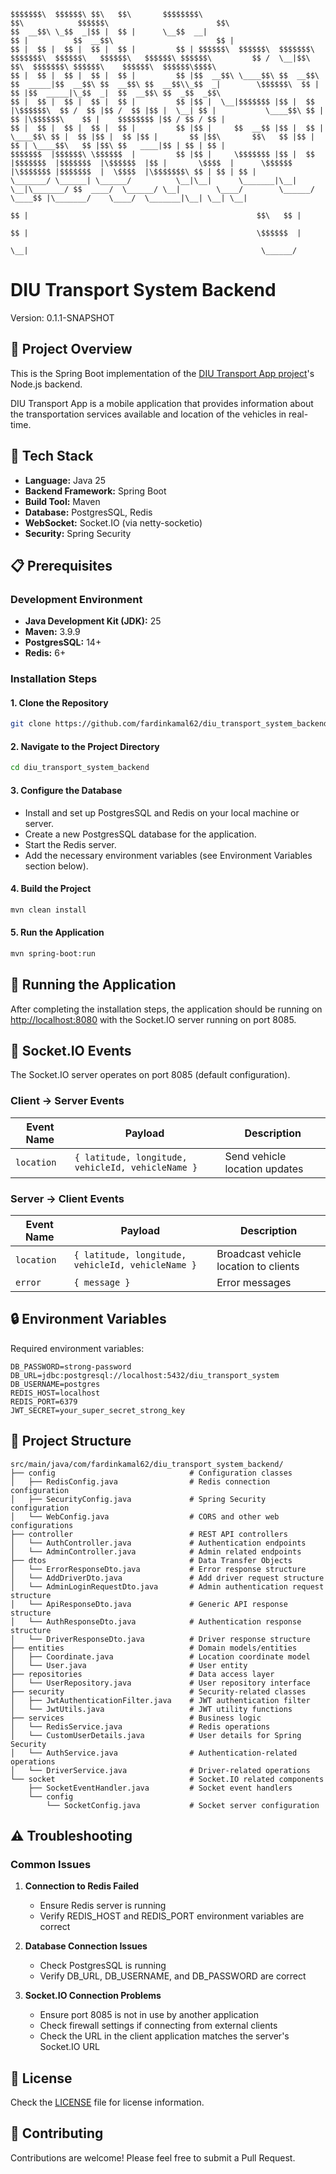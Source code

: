 ```
$$$$$$$\  $$$$$$\ $$\   $$\       $$$$$$$$\                                                                    $$\            $$$$$$\                        $$\
$$  __$$\ \_$$  _|$$ |  $$ |      \__$$  __|                                                                   $$ |          $$  __$$\                       $$ |
$$ |  $$ |  $$ |  $$ |  $$ |         $$ | $$$$$$\  $$$$$$\  $$$$$$$\   $$$$$$$\  $$$$$$\   $$$$$$\   $$$$$$\ $$$$$$\         $$ /  \__|$$\   $$\  $$$$$$$\ $$$$$$\    $$$$$$\  $$$$$$\$$$$\
$$ |  $$ |  $$ |  $$ |  $$ |         $$ |$$  __$$\ \____$$\ $$  __$$\ $$  _____|$$  __$$\ $$  __$$\ $$  __$$\\_$$  _|        \$$$$$$\  $$ |  $$ |$$  _____|\_$$  _|  $$  __$$\ $$  _$$  _$$\
$$ |  $$ |  $$ |  $$ |  $$ |         $$ |$$ |  \__|$$$$$$$ |$$ |  $$ |\$$$$$$\  $$ /  $$ |$$ /  $$ |$$ |  \__| $$ |           \____$$\ $$ |  $$ |\$$$$$$\    $$ |    $$$$$$$$ |$$ / $$ / $$ |
$$ |  $$ |  $$ |  $$ |  $$ |         $$ |$$ |     $$  __$$ |$$ |  $$ | \____$$\ $$ |  $$ |$$ |  $$ |$$ |       $$ |$$\       $$\   $$ |$$ |  $$ | \____$$\   $$ |$$\ $$   ____|$$ | $$ | $$ |
$$$$$$$  |$$$$$$\ \$$$$$$  |         $$ |$$ |     \$$$$$$$ |$$ |  $$ |$$$$$$$  |$$$$$$$  |\$$$$$$  |$$ |       \$$$$  |      \$$$$$$  |\$$$$$$$ |$$$$$$$  |  \$$$$  |\$$$$$$$\ $$ | $$ | $$ |
\_______/ \______| \______/          \__|\__|      \_______|\__|  \__|\_______/ $$  ____/  \______/ \__|        \____/        \______/  \____$$ |\_______/    \____/  \_______|\__| \__| \__|
                                                                                $$ |                                                   $$\   $$ |
                                                                                $$ |                                                   \$$$$$$  |
                                                                                \__|                                                    \______/
```

# DIU Transport System Backend

Version: 0.1.1-SNAPSHOT

## 🌟 Project Overview

This is the Spring Boot implementation of the [DIU Transport App project](https://github.com/fardinkamal62/diu_transport_app)'s Node.js backend.

DIU Transport App is a mobile application that provides information about the transportation services available and location of the vehicles in real-time.

## 🔧 Tech Stack
- **Language:** Java 25
- **Backend Framework:** Spring Boot
- **Build Tool:** Maven
- **Database:** PostgresSQL, Redis
- **WebSocket:** Socket.IO (via netty-socketio)
- **Security:** Spring Security

## 📋 Prerequisites

### Development Environment
- **Java Development Kit (JDK):** 25
- **Maven:** 3.9.9
- **PostgresSQL:** 14+
- **Redis:** 6+

### Installation Steps

#### 1. Clone the Repository
```bash
git clone https://github.com/fardinkamal62/diu_transport_system_backend.git
```

#### 2. Navigate to the Project Directory
```bash
cd diu_transport_system_backend
```

#### 3. Configure the Database
- Install and set up PostgresSQL and Redis on your local machine or server.
- Create a new PostgresSQL database for the application.
- Start the Redis server.
- Add the necessary environment variables (see Environment Variables section below).

#### 4. Build the Project
```bash
mvn clean install
```

#### 5. Run the Application
```bash
mvn spring-boot:run
```

## 🚀 Running the Application
After completing the installation steps, the application should be running on [http://localhost:8080](http://localhost:8080) with the Socket.IO server running on port 8085.

## 📡 Socket.IO Events

The Socket.IO server operates on port 8085 (default configuration).

### Client → Server Events

| Event Name | Payload                                            | Description                            |
|------------|----------------------------------------------------|----------------------------------------|
| `location` | `{ latitude, longitude, vehicleId, vehicleName }`  | Send vehicle location updates          |


### Server → Client Events

| Event Name | Payload                                           | Description                           |
|------------|---------------------------------------------------|---------------------------------------|
| `location` | `{ latitude, longitude, vehicleId, vehicleName }` | Broadcast vehicle location to clients |
| `error`    | `{ message }`                                     | Error messages                        |

## 🔒 Environment Variables

Required environment variables:

```
DB_PASSWORD=strong-password
DB_URL=jdbc:postgresql://localhost:5432/diu_transport_system
DB_USERNAME=postgres
REDIS_HOST=localhost
REDIS_PORT=6379
JWT_SECRET=your_super_secret_strong_key
```

## 📂 Project Structure

```
src/main/java/com/fardinkamal62/diu_transport_system_backend/
├── config                              # Configuration classes
│   ├── RedisConfig.java                # Redis connection configuration
│   ├── SecurityConfig.java             # Spring Security configuration
│   └── WebConfig.java                  # CORS and other web configurations
├── controller                          # REST API controllers
│   └── AuthController.java             # Authentication endpoints
│   └── AdminController.java            # Admin related endpoints
├── dtos                                # Data Transfer Objects
│   └── ErrorResponseDto.java           # Error response structure
│   └── AddDriverDto.java               # Add driver request structure
│   └── AdminLoginRequestDto.java       # Admin authentication request structure
│   └── ApiResponseDto.java             # Generic API response structure
│   └── AuthResponseDto.java            # Authentication response structure
│   └── DriverResponseDto.java          # Driver response structure
├── entities                            # Domain models/entities
│   ├── Coordinate.java                 # Location coordinate model
│   └── User.java                       # User entity
├── repositories                        # Data access layer
│   └── UserRepository.java             # User repository interface
├── security                            # Security-related classes
│   ├── JwtAuthenticationFilter.java    # JWT authentication filter
│   └── JwtUtils.java                   # JWT utility functions
├── services                            # Business logic
│   └── RedisService.java               # Redis operations
│   └── CustomUserDetails.java          # User details for Spring Security
│   └── AuthService.java                # Authentication-related operations
│   └── DriverService.java              # Driver-related operations
└── socket                              # Socket.IO related components
    ├── SocketEventHandler.java         # Socket event handlers
    └── config
        └── SocketConfig.java           # Socket server configuration
```

## ⚠️ Troubleshooting

### Common Issues

1. **Connection to Redis Failed**
   - Ensure Redis server is running
   - Verify REDIS_HOST and REDIS_PORT environment variables are correct

2. **Database Connection Issues**
   - Check PostgresSQL is running
   - Verify DB_URL, DB_USERNAME, and DB_PASSWORD are correct

3. **Socket.IO Connection Problems**
   - Ensure port 8085 is not in use by another application
   - Check firewall settings if connecting from external clients
   - Check the URL in the client application matches the server's Socket.IO URL

## 📜 License

Check the [LICENSE](LICENSE) file for license information.

## 🤝 Contributing

Contributions are welcome! Please feel free to submit a Pull Request.
